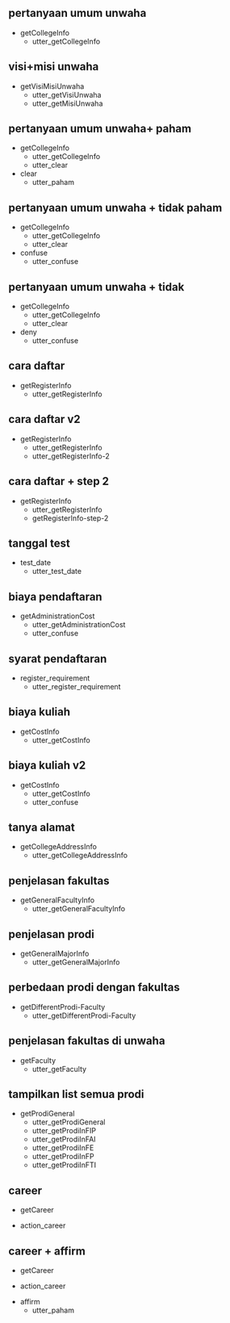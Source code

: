 
## pertanyaan umum unwaha
* getCollegeInfo
  - utter_getCollegeInfo

## visi+misi unwaha
* getVisiMisiUnwaha
  - utter_getVisiUnwaha
  - utter_getMisiUnwaha

## pertanyaan umum unwaha+ paham
* getCollegeInfo
  - utter_getCollegeInfo
  - utter_clear
* clear
  - utter_paham

## pertanyaan umum unwaha + tidak paham
* getCollegeInfo
  - utter_getCollegeInfo
  - utter_clear
* confuse
  - utter_confuse

## pertanyaan umum unwaha + tidak
* getCollegeInfo
  - utter_getCollegeInfo
  - utter_clear
* deny
  - utter_confuse

## cara daftar
* getRegisterInfo
  - utter_getRegisterInfo

## cara daftar v2
* getRegisterInfo
  - utter_getRegisterInfo
  - utter_getRegisterInfo-2

## cara daftar + step 2
* getRegisterInfo
  - utter_getRegisterInfo
  - getRegisterInfo-step-2

## tanggal test
* test_date
  - utter_test_date

## biaya pendaftaran
* getAdministrationCost
  - utter_getAdministrationCost
  - utter_confuse

## syarat pendaftaran
* register_requirement
  - utter_register_requirement

## biaya kuliah
* getCostInfo
  - utter_getCostInfo

## biaya kuliah v2
* getCostInfo
  - utter_getCostInfo
  - utter_confuse

## tanya alamat
* getCollegeAddressInfo
  - utter_getCollegeAddressInfo

## penjelasan fakultas
* getGeneralFacultyInfo
  - utter_getGeneralFacultyInfo

## penjelasan prodi
* getGeneralMajorInfo
  - utter_getGeneralMajorInfo

## perbedaan prodi dengan fakultas
* getDifferentProdi-Faculty
  - utter_getDifferentProdi-Faculty

## penjelasan fakultas di unwaha
* getFaculty
  - utter_getFaculty

## tampilkan list semua prodi
* getProdiGeneral
  - utter_getProdiGeneral
  - utter_getProdiInFIP
  - utter_getProdiInFAI
  - utter_getProdiInFE
  - utter_getProdiInFP
  - utter_getProdiInFTI

## career 
* getCareer
 - action_career

## career + affirm
* getCareer
 - action_career
* affirm
  - utter_paham